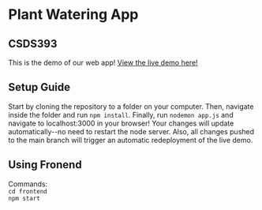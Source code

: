 # Plant Watering App
## CSDS393
This is the demo of our web app!
[View the live demo here!](https://csds393.onrender.com/)
## Setup Guide
Start by cloning the repository to a folder on your computer. Then, navigate inside the folder and run `npm install`. Finally, run `nodemon app.js` and navigate to localhost:3000 in your browser! Your changes will update automatically--no need to restart the node server. Also, all changes pushed to the main branch will trigger an automatic redeployment of the live demo.


## Using Fronend
Commands:  
`cd frontend`  
`npm start`  
